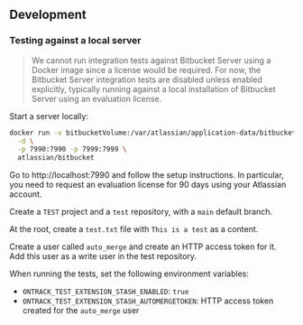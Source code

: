 ## Development

### Testing against a local server

> We cannot run integration tests against Bitbucket Server using
> a Docker image since a license would be required.
> For now, the Bitbucket Server integration tests are disabled unless
> enabled explicitly, typically running against a local installation
> of Bitbucket Server using an evaluation license.

Start a server locally:

```bash
docker run -v bitbucketVolume:/var/atlassian/application-data/bitbucket \
  -d \
  -p 7990:7990 -p 7999:7999 \
  atlassian/bitbucket
```

Go to http://localhost:7990 and follow the setup instructions. In particular, 
you need to request an evaluation license for 90 days using your
Atlassian account.

Create a `TEST` project and a `test` repository, with a `main` default branch.

At the root, create a `test.txt` file with `This is a test` as a content.

Create a user called `auto_merge` and create an HTTP access 
token for it. Add this user as a write user in the test repository.

When running the tests, set the following environment variables:

* `ONTRACK_TEST_EXTENSION_STASH_ENABLED`: `true`
* `ONTRACK_TEST_EXTENSION_STASH_AUTOMERGETOKEN`: HTTP access token created for the `auto_merge` user

